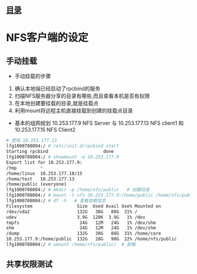 ## [目录](https://github.com/Letitmiss/FS-learning/blob/master/README.md)

# NFS客户端的设定

## 手动挂载
* 手动挂载的步骤
1. 确认本地端已经启动了rpcbind的服务
2. 扫描NFS服务器分享的目录有哪些,而且查看本机是否有权限
3. 在本地创建要挂载的目录,就是挂载点
4. 利用mount将远程主机直接挂载到创建的挂载点目录

* 基本的组网规划 10.253.177.9 NFS Server 与 10.253.177.13 NFS client1 和10.253.177.15 NFS Client2  
```bash
# 登陆 10.253.177.13 
lfg1000708004:/ # /etc/init.d/rpcbind start
Starting rpcbind                     done
lfg1000708004:/ # showmount -e 10.253.177.9
Export list for 10.253.177.9:
/tmp         *
/home/linux  10.253.177.10/15
/home/test   10.253.177.13
/home/public (everyone)
lfg1000708004:/ # mkdir -p /home/nfs/public   # 创建目录
lfg1000708004:/ # mount -t nfs 10.253.177.9:/home/public /home/nfs/public/   # 挂载
lfg1000708004:/ # df -h   # 查看挂载信息
Filesystem                 Size  Used Avail Use% Mounted on
/dev/vda2                  132G   38G   88G  31% /
udev                       3.9G  128K  3.9G   1% /dev
tmpfs                       24G   12M   24G   1% /dev/shm
shm                         24G   12M   24G   1% /dev/shm
/dump                      132G   38G   88G  31% /home/core
10.253.177.9:/home/public  132G   28G   98G  22% /home/nfs/public
lfg1000708004:/ # umount /home/nfs/public/  # 卸载
```

## 共享权限测试



